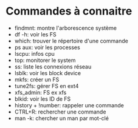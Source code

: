 # Commandes à connaitre
- findmnt: montre l'arborescence système
- df -h: voir les FS
- which: trouver le répertoire d'une commande
- ps aux: voir les processes
- lscpu: infos cpu
- top: monitorer le system
- ss: liste les connexions réseau
- lsblk: voir les block device
- mkfs: créer un FS
- tune2fs: gérer FS en ext4
- xfs_admin: FS ex xfs
- blkid: voir les ID de FS
- history + !number: rappeler une commande
- CTRL+R: rechercher une commande
- man -k: chercher un man par mot-clé 